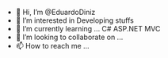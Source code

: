 - 👋 Hi, I’m @EduardoDiniz
- 👀 I’m interested in Developing stuffs
- 🌱 I’m currently learning ... C# ASP.NET MVC 
- 💞️ I’m looking to collaborate on ...
- 📫 How to reach me ...

<!---
tecnodiniz/tecnodiniz is a ✨ special ✨ repository because its `README.md` (this file) appears on your GitHub profile.
You can click the Preview link to take a look at your changes.
--->
